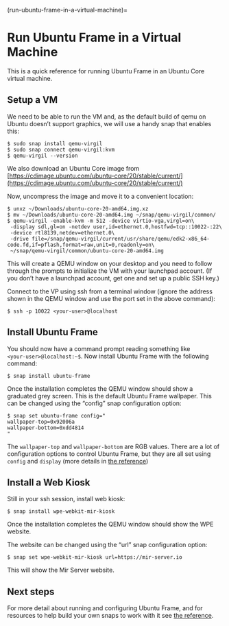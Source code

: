 (run-ubuntu-frame-in-a-virtual-machine)=

# Run Ubuntu Frame in a Virtual Machine

This is a quick reference for running Ubuntu Frame in an Ubuntu Core virtual machine.

## Setup a VM

We need to be able to run the VM and, as the default build of qemu on Ubuntu doesn’t support graphics, we will use a handy snap that enables this:

```
$ sudo snap install qemu-virgil
$ sudo snap connect qemu-virgil:kvm
$ qemu-virgil --version
```

We also download an Ubuntu Core image from [https://cdimage.ubuntu.com/ubuntu-core/20/stable/current/](https://cdimage.ubuntu.com/ubuntu-core/20/stable/current/)

Now, uncompress the image and move it to a convenient location:

```
$ unxz ~/Downloads/ubuntu-core-20-amd64.img.xz
$ mv ~/Downloads/ubuntu-core-20-amd64.img ~/snap/qemu-virgil/common/
$ qemu-virgil -enable-kvm -m 512 -device virtio-vga,virgl=on\
 -display sdl,gl=on -netdev user,id=ethernet.0,hostfwd=tcp::10022-:22\
 -device rtl8139,netdev=ethernet.0\
 -drive file=/snap/qemu-virgil/current/usr/share/qemu/edk2-x86_64-code.fd,if=pflash,format=raw,unit=0,readonly=on\
 ~/snap/qemu-virgil/common/ubuntu-core-20-amd64.img
```

This will create a QEMU window on your desktop and you need to follow through the prompts to initialize the VM with your launchpad account. (If you don’t have a launchpad account, get one and set up a public SSH key.)

Connect to the VP using ssh from a terminal window (ignore the address shown in the QEMU window and use the port set in the above command):

```
$ ssh -p 10022 <your‑user>@localhost
```

## Install Ubuntu Frame

You should now have a command prompt reading something like `<your‑user>@localhost:~$`. Now install Ubuntu Frame with the following command:

```
$ snap install ubuntu-frame
```

Once the installation completes the QEMU window should show a graduated grey screen. This is the default Ubuntu Frame wallpaper. This can be changed using the “config” snap configuration option:

```
$ snap set ubuntu-frame config="
wallpaper-top=0x92006a
wallpaper-bottom=0xdd4814
"
```

The `wallpaper-top` and `wallpaper-bottom` are RGB values. There are a lot of configuration options to control Ubuntu Frame, but they are all set using `config` and `display` (more details in [the reference](ubuntu-frame-configuration-options))

## Install a Web Kiosk

Still in your ssh session, install web kiosk:

```
$ snap install wpe-webkit-mir-kiosk
```

Once the installation completes the QEMU window should show the WPE website.

The website can be changed using the “url” snap configuration option:

```
$ snap set wpe-webkit-mir-kiosk url=https://mir-server.io
```

This will show the Mir Server website.

## Next steps

For more detail about running and configuring Ubuntu Frame, and for resources to help build your own snaps to work with it see [the reference](ubuntu-frame-configuration-options).
